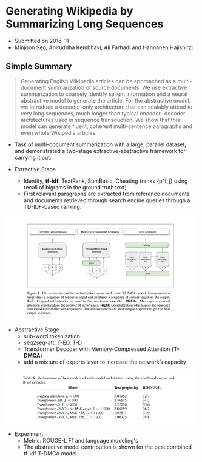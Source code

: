 # Generating Wikipedia by Summarizing Long Sequences

- Submitted on 2016. 11
- Minjoon Seo, Aniruddha Kembhavi, Ali Farhadi and Hannaneh Hajishirzi

## Simple Summary

> Generating English Wikipedia articles can be approached as a multi-document summarization of source documents. We use extractive summarization to coarsely identify salient information and a neural abstractive model to generate the article. For the abstractive model, we introduce a decoder-only architecture that can scalably attend to very long sequences, much longer than typical encoder- decoder architectures used in sequence transduction. We show that this model can generate fluent, coherent multi-sentence paragraphs and even whole Wikipedia articles.

- Task of multi-document summarization with a large, parallel dataset, and demonstrated a two-stage extractive-abstractive framework for carrying it out.

- Extractive Stage
	- Identity, **tf-idf**, TextRank, SumBasic, Cheating (ranks {p^i_j} using recall of bigrams in the ground truth text)
	- First relavant paragraphs are extracted from reference documents and documents retrieved through search engine queries through a TD-IDF-based ranking. 

![images](../images/generate_wiki_1.png)
	
- Abstractive Stage
	- sub-word tokenization
	- seq2seq-att, T-ED, T-D
	- Transformer Decoder with Memory-Compressed Attention (**T-DMCA**)
	- add a mixture of experts layer to increase the network’s capacity

![images](../images/generate_wiki_2.png)

- Experiment
	- Metric: ROUGE-L F1 and language modeling's
	- The abstractive model contribution is shown for the best combined tf-idf-T-DMCA model


